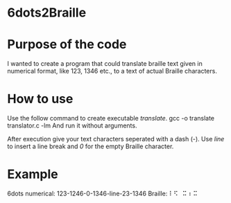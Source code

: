 # 6dots2Braille

Purpose of the code
==
I wanted to create a program that could translate braille text given in numerical format, like 123, 1346 etc., to a text of actual Braille characters.

How to use
==
Use the follow command to create executable _translate_.
  gcc -o translate translator.c -lm
And run it without arguments.

After execution give your text characters seperated with a dash (-).
Use _line_ to insert a line break and _0_ for the empty Braille character.

Example
==
6dots numerical:
123-1246-0-1346-line-23-1346
Braille:
⠇⠫⠀⠭
⠆⠭
